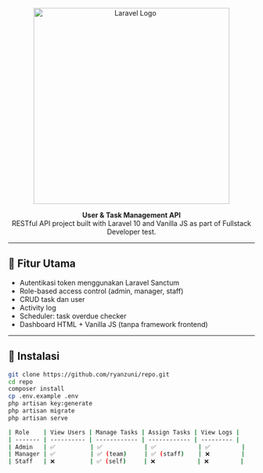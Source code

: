 <p align="center">
  <a href="https://laravel.com" target="_blank">
    <img src="https://raw.githubusercontent.com/laravel/art/master/logo-lockup/5%20SVG/2%20CMYK/1%20Full%20Color/laravel-logolockup-cmyk-red.svg" width="400" alt="Laravel Logo">
  </a>
</p>

<p align="center">
  <b>User & Task Management API</b><br>
  RESTful API project built with Laravel 10 and Vanilla JS as part of Fullstack Developer test.
</p>

---

## 🧩 Fitur Utama

- Autentikasi token menggunakan Laravel Sanctum
- Role-based access control (admin, manager, staff)
- CRUD task dan user
- Activity log
- Scheduler: task overdue checker
- Dashboard HTML + Vanilla JS (tanpa framework frontend)

---

## 🚀 Instalasi

```bash
git clone https://github.com/ryanzuni/repo.git
cd repo
composer install
cp .env.example .env
php artisan key:generate
php artisan migrate
php artisan serve

| Role    | View Users | Manage Tasks | Assign Tasks | View Logs |
| ------- | ---------- | ------------ | ------------ | --------- |
| Admin   | ✅          | ✅            | ✅            | ✅         |
| Manager | ✅          | ✅ (team)     | ✅ (staff)    | ❌         |
| Staff   | ❌          | ✅ (self)     | ❌            | ❌         |

